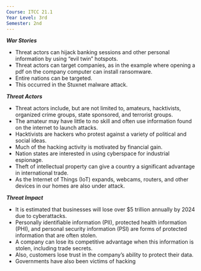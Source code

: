 ```yaml
---
Course: ITCC 21.1
Year Level: 3rd
Semester: 2nd
---
```

***War Stories***

- Threat actors can hijack banking sessions and other personal information by using “evil twin” hotspots. 
- Threat actors can target companies, as in the example where opening a pdf on the company computer can install ransomware. 
- Entire nations can be targeted. 
- This occurred in the Stuxnet malware attack.

***Threat Actors***

- Threat actors include, but are not limited to, amateurs, hacktivists, organized crime groups, state sponsored, and terrorist groups. 
- The amateur may have little to no skill and often use information found on the internet to launch attacks. 
- Hacktivists are hackers who protest against a variety of political and social ideas. 
- Much of the hacking activity is motivated by financial gain. 
- Nation states are interested in using cyberspace for industrial espionage. 
- Theft of intellectual property can give a country a significant advantage in international trade. 
- As the Internet of Things (IoT) expands, webcams, routers, and other devices in our homes are also under attack.

***Threat Impact***

- It is estimated that businesses will lose over $5 trillion annually by 2024 due to cyberattacks. 
- Personally identifiable information (PII), protected health information (PHI), and personal security information (PSI) are forms of protected information that are often stolen.
- A company can lose its competitive advantage when this information is stolen, including trade secrets. 
- Also, customers lose trust in the company’s ability to protect their data. 
- Governments have also been victims of hacking